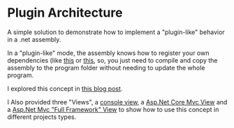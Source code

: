 # Plugin Architecture
A simple solution to demonstrate how to implement a "plugin-like" behavior in a .net assembly.

In a "plugin-like" mode, the assembly knows how to register your own dependencies (like <a href="https://github.com/Ewerton/PluginArchitecture/blob/master/Data/DependencyInjectionPackage.cs" target="_blank">this</a> or <a href="https://github.com/Ewerton/PluginArchitecture/blob/master/Business/DependencyInjectionPackage.cs" target="_blank">this</a>, so, you just need to compile and copy the assembly to the program folder without needing to update the whole program.

I explored this concept in <a href="http://ewer.com.br/plugin-architecture-with-di-containers/" target="_blank">this blog post</a>.

I Also provided three "Views", a <a href="https://github.com/Ewerton/SimpleInjector-PluginArchitecture/tree/master/ConsoleView" target="_blank">console view</a>, a <a href="https://github.com/Ewerton/PluginArchitecture/tree/master/AspNetCoreMvcWebView" target="_blank">Asp.Net Core Mvc View</a> and a <a href="https://github.com/Ewerton/PluginArchitecture/tree/master/AspNetMvcWebView" target="_blank">Asp.Net Mvc "Full Framework" View</a>
to show how to use this concept in different projects types.
